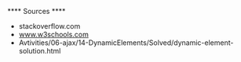    **** Sources ****
   
   
- stackoverflow.com
- www.w3schools.com
- Avtivities/06-ajax/14-DynamicElements/Solved/dynamic-element-solution.html


